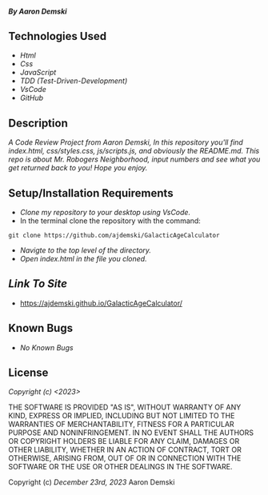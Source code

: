 #### _By Aaron Demski_

## Technologies Used

* _Html_
* _Css_
* _JavaScript_
* _TDD (Test-Driven-Development)_
* _VsCode_
* _GitHub_

## Description

_A Code Review Project from Aaron Demski, In this repository you'll find index.html, css/styles.css, js/scripts.js, and obviously the README.md. This repo is about Mr. Robogers Neighborhood, input numbers and see what you get returned back to you! Hope you enjoy._

## Setup/Installation Requirements

* _Clone my repository to your desktop using VsCode._
* In the terminal clone the repository with the command:
```
git clone https://github.com/ajdemski/GalacticAgeCalculator
```
* _Navigte to the top level of the directory._
* _Open index.html in the file you cloned._

## _Link To Site_

* https://ajdemski.github.io/GalacticAgeCalculator/

## Known Bugs

* _No Known Bugs_

## License

_Copyright (c) <2023> <Aaron Demski>_

THE SOFTWARE IS PROVIDED "AS IS", WITHOUT WARRANTY OF ANY KIND, EXPRESS OR
IMPLIED, INCLUDING BUT NOT LIMITED TO THE WARRANTIES OF MERCHANTABILITY,
FITNESS FOR A PARTICULAR PURPOSE AND NONINFRINGEMENT. IN NO EVENT SHALL THE
AUTHORS OR COPYRIGHT HOLDERS BE LIABLE FOR ANY CLAIM, DAMAGES OR OTHER
LIABILITY, WHETHER IN AN ACTION OF CONTRACT, TORT OR OTHERWISE, ARISING FROM,
OUT OF OR IN CONNECTION WITH THE SOFTWARE OR THE USE OR OTHER DEALINGS IN THE
SOFTWARE.

Copyright (c) _December 23rd, 2023_ Aaron Demski